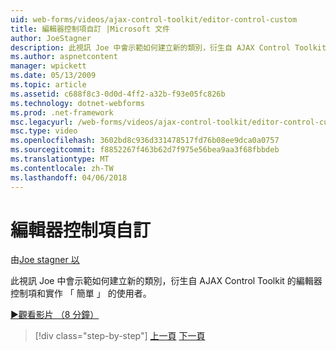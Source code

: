 ```yaml
---
uid: web-forms/videos/ajax-control-toolkit/editor-control-custom
title: 編輯器控制項自訂 |Microsoft 文件
author: JoeStagner
description: 此視訊 Joe 中會示範如何建立新的類別，衍生自 AJAX Control Toolkit 的編輯器控制項和實作 「 簡單 」 的使用者。
ms.author: aspnetcontent
manager: wpickett
ms.date: 05/13/2009
ms.topic: article
ms.assetid: c688f8c3-0d0d-4ff2-a32b-f93e05fc826b
ms.technology: dotnet-webforms
ms.prod: .net-framework
msc.legacyurl: /web-forms/videos/ajax-control-toolkit/editor-control-custom
msc.type: video
ms.openlocfilehash: 3602bd8c936d331478517fd76b08ee9dca0a0757
ms.sourcegitcommit: f8852267f463b62d7f975e56bea9aa3f68fbbdeb
ms.translationtype: MT
ms.contentlocale: zh-TW
ms.lasthandoff: 04/06/2018
---
```

<a name="editor-control-custom"></a>編輯器控制項自訂
====================
由[Joe stagner 以](https://github.com/JoeStagner)

此視訊 Joe 中會示範如何建立新的類別，衍生自 AJAX Control Toolkit 的編輯器控制項和實作 「 簡單 」 的使用者。

[&#9654;觀看影片 （8 分鐘）](https://channel9.msdn.com/Blogs/ASP-NET-Site-Videos/editor-control-custom)

> [!div class="step-by-step"]
> [上一頁](editor-control.md)
> [下一頁](create-a-new-custom-extender.md)
